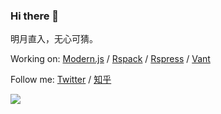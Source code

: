 ### Hi there 👋

明月直入，无心可猜。

Working on: [Modern.js](https://github.com/web-infra-dev/modern.js) / [Rspack](https://github.com/web-infra-dev/rspack) / [Rspress](https://github.com/web-infra-dev/rspress) / [Vant](https://github.com/youzan/vant)

Follow me: [Twitter](https://twitter.com/Neverland1199) / [知乎](https://www.zhihu.com/people/chen-jia-han)

<img src="https://github-readme-stats.vercel.app/api?username=chenjiahan&show_icons=true&text_color=24292e&bg_color=ffffff&hide_title=true">
